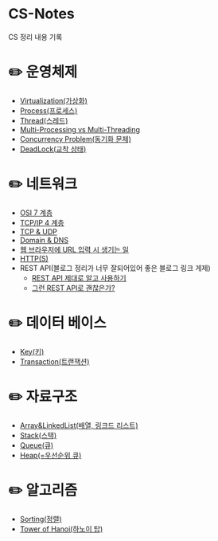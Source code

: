# CS-Notes
CS 정리 내용 기록

# ✏️ 운영체제
- [Virtualization(가상화)](https://medium.com/@jihoju96/virtualizion-4f553e3c8ada)
- [Process(프로세스)](https://medium.com/@jihoju96/process-%EB%9E%80-6447b71908e4)
- [Thread(스레드)](https://medium.com/@jihoju96/%EB%A9%80%ED%8B%B0-%ED%94%84%EB%A1%9C%EC%84%B8%EC%8B%B1-multi-processing-%EA%B3%BC-%EB%A9%80%ED%8B%B0-%EC%8A%A4%EB%A0%88%EB%94%A9-multi-threading-b981bb706f4b)
- [Multi-Processing vs Multi-Threading](https://medium.com/@jihoju96/%EB%A9%80%ED%8B%B0-%ED%94%84%EB%A1%9C%EC%84%B8%EC%8B%B1-multi-processing-%EA%B3%BC-%EB%A9%80%ED%8B%B0-%EC%8A%A4%EB%A0%88%EB%94%A9-multi-threading-b981bb706f4b)
- [Concurrency Problem(동기화 문제)](https://github.com/JihoJu/CS-Notes/blob/main/OS/concurrency_problem.md#%EB%8F%99%EA%B8%B0%ED%99%94-%EB%AC%B8%EC%A0%9Cconcurrency-problem)
- [DeadLock(교착 상태)](https://github.com/JihoJu/CS-Notes/blob/main/OS/deadlock.md#deadlock%EA%B5%90%EC%B0%A9-%EC%83%81%ED%83%9C)

# ✏️ 네트워크
- [OSI 7 계층](https://github.com/JihoJu/CS-Notes/blob/main/Network/OSI_Model.md#osi-model-%EC%9D%B4%EB%9E%80)
- [TCP/IP 4 계층](https://github.com/JihoJu/CS-Notes/blob/main/Network/TCP_IP.md#tcpip-protocol-stack-%ED%94%84%EB%A1%9C%ED%86%A0%EC%BD%9C-%EC%8A%A4%ED%83%9D)
- [TCP & UDP](https://github.com/JihoJu/CS-Notes/blob/main/Network/TCP_UDP.md)
- [Domain & DNS](https://github.com/JihoJu/CS-Notes/blob/main/Network/Domain_DNS.md#domain%EB%8F%84%EB%A9%94%EC%9D%B8)
- [웹 브라우저에 URL 입력 시 생기는 일](https://github.com/JihoJu/CS-Notes/blob/main/Network/Browser_URL_Process.md#browser-%EC%97%90-url-%EC%9E%85%EB%A0%A5-%EC%8B%9C-%EB%AC%B4%EC%8A%A8-%EC%9D%BC%EC%9D%B4-%EB%B0%9C%EC%83%9D)
- [HTTP(S)](https://github.com/JihoJu/CS-Notes/blob/main/Network/HTTP(S).md#http-%EB%9E%80)
- REST API(블로그 정리가 너무 잘되어있어 좋은 블로그 링크 게제)
  - [REST API 제대로 알고 사용하기](https://meetup.toast.com/posts/92)
  - [그런 REST API로 괜찮은가?](https://velog.io/@kjh03160/%EA%B7%B8%EB%9F%B0-REST-API%EB%A1%9C-%EA%B4%9C%EC%B0%AE%EC%9D%80%EA%B0%80)
# ✏️ 데이터 베이스
- [Key(키)](https://github.com/JihoJu/CS-Notes/blob/main/Database/keys.md#key)
- [Transaction(트랜잭션)](https://github.com/JihoJu/CS-Notes/blob/main/Database/transaction.md#transaction%ED%8A%B8%EB%9E%9C%EC%9E%AD%EC%85%98-%EC%9D%B4%EB%9E%80)

# ✏️ 자료구조
- [Array&LinkedList(배열, 링크드 리스트)](https://github.com/JihoJu/CS-Notes/blob/main/DataStructure/array%26linkedlist.md#array--linked-list)
- [Stack(스택)](https://github.com/JihoJu/CS-Notes/blob/main/DataStructure/stack.md#stack)
- [Queue(큐)](https://github.com/JihoJu/CS-Notes/blob/main/DataStructure/queue.md#queue)
- [Heap(=우선순위 큐)](https://github.com/JihoJu/CS-Notes/blob/main/DataStructure/heap.md#heap)

# ✏️ 알고리즘
- [Sorting(정렬)](https://github.com/JihoJu/CS-Notes/blob/main/Algorithms/sorting.md#1-selection-sorting-%EC%84%A0%ED%83%9D-%EC%A0%95%EB%A0%AC-%EB%9E%80)
- [Tower of Hanoi(하노이 탑)](https://github.com/JihoJu/CS-Notes/blob/main/Algorithms/hanoi.md#%ED%95%98%EB%85%B8%EC%9D%B4-%ED%83%91-%EC%95%8C%EA%B3%A0%EB%A6%AC%EC%A6%98)
